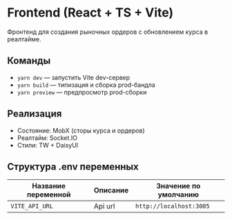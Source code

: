 # Frontend (React + TS + Vite)

Фронтенд для создания рыночных ордеров с обновлением курса в реалтайме.

## Команды

- `yarn dev` — запустить Vite dev-сервер
- `yarn build` — типизация и сборка prod-бандла
- `yarn preview` — предпросмотр prod-сборки

## Реализация

- Состояние: MobX (сторы курса и ордеров)
- Реалтайм: Socket.IO
- Стили: TW + DaisyUI

## Структура .env переменных

| Название переменной | Описание | Значение по умолчанию   |
| ------------------- | -------- | ----------------------- |
| `VITE_API_URL`      | Api url  | `http://localhost:3005` |
